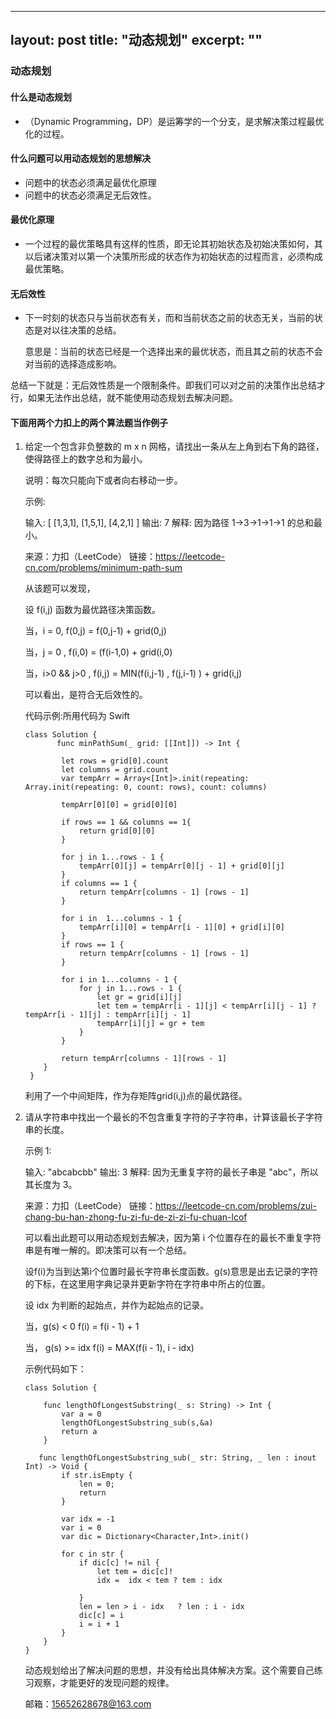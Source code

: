 
---
layout: post
title: "动态规划"
excerpt:  ""
---
### 动态规划
#### 什么是动态规划

+ （Dynamic Programming，DP）是运筹学的一个分支，是求解决策过程最优化的过程。

#### 什么问题可以用动态规划的思想解决

+ 问题中的状态必须满足最优化原理
+ 问题中的状态必须满足无后效性。

#### 最优化原理

+ 一个过程的最优策略具有这样的性质，即无论其初始状态及初始决策如何，其以后诸决策对以第一个决策所形成的状态作为初始状态的过程而言，必须构成最优策略。

#### 无后效性

+ 下一时刻的状态只与当前状态有关，而和当前状态之前的状态无关，当前的状态是对以往决策的总结。

  意思是：当前的状态已经是一个选择出来的最优状态，而且其之前的状态不会对当前的选择造成影响。

总结一下就是：无后效性质是一个限制条件。即我们可以对之前的决策作出总结才行，如果无法作出总结，就不能使用动态规划去解决问题。

#### 下面用两个力扣上的两个算法题当作例子

1. 给定一个包含非负整数的 m x n 网格，请找出一条从左上角到右下角的路径，使得路径上的数字总和为最小。

   说明：每次只能向下或者向右移动一步。

   示例:

   输入:
   [
     [1,3,1],
     [1,5,1],
     [4,2,1]
   ]
   输出: 7
   解释: 因为路径 1→3→1→1→1 的总和最小。

   来源：力扣（LeetCode）
   链接：https://leetcode-cn.com/problems/minimum-path-sum

   从该题可以发现，

   设 f(i,j) 函数为最优路径决策函数。

   当，i = 0,                 f(0,j) = f(0,j-1) +  grid(0,j)

   当，j = 0 ,                f(i,0) = (f(i-1,0) +  grid(i,0)

   当，i>0 && j>0 ,     f(i,j) = MIN(f(i,j-1) , f(j,i-1) ) + grid(i,j)

   可以看出，是符合无后效性的。

   代码示例:所用代码为 Swift

   ```
   class Solution {
          func minPathSum(_ grid: [[Int]]) -> Int {
          
           let rows = grid[0].count
           let columns = grid.count
           var tempArr = Array<[Int]>.init(repeating: Array.init(repeating: 0, count: rows), count: columns)
           
           tempArr[0][0] = grid[0][0]
           
           if rows == 1 && columns == 1{
               return grid[0][0]
           }
   
           for j in 1...rows - 1 {
               tempArr[0][j] = tempArr[0][j - 1] + grid[0][j]
           }
           if columns == 1 {
               return tempArr[columns - 1] [rows - 1]
           }
           
           for i in  1...columns - 1 {
               tempArr[i][0] = tempArr[i - 1][0] + grid[i][0]
           }
           if rows == 1 {
               return tempArr[columns - 1] [rows - 1]
           }
           
           for i in 1...columns - 1 {
               for j in 1...rows - 1 {
                   let gr = grid[i][j]
                   let tem = tempArr[i - 1][j] < tempArr[i][j - 1] ? tempArr[i - 1][j] : tempArr[i][j - 1]
                   tempArr[i][j] = gr + tem
               }
           }
           
           return tempArr[columns - 1][rows - 1]
       }
    }
   ```

   利用了一个中间矩阵，作为存矩阵grid(i,j)点的最优路径。

   

2. 请从字符串中找出一个最长的不包含重复字符的子字符串，计算该最长子字符串的长度。

   示例 1:

   输入: "abcabcbb"
   输出: 3 
   解释: 因为无重复字符的最长子串是 "abc"，所以其长度为 3。

   来源：力扣（LeetCode）
   链接：https://leetcode-cn.com/problems/zui-chang-bu-han-zhong-fu-zi-fu-de-zi-zi-fu-chuan-lcof

   

   可以看出此题可以用动态规划去解决，因为第 i 个位置存在的最长不重复字符串是有唯一解的。即决策可以有一个总结。

   设f(i)为当到达第i个位置时最长字符串长度函数。g(s)意思是出去记录的字符的下标，在这里用字典记录并更新字符在字符串中所占的位置。

    设 idx 为判断的起始点，并作为起始点的记录。

    当，g(s) < 0                    f(i) = f(i - 1) + 1 

    当， g(s)  >=  idx            f(i) = MAX(f(i - 1), i - idx)

   

   示例代码如下：

   ```
   class Solution {
   
       func lengthOfLongestSubstring(_ s: String) -> Int {
           var a = 0
           lengthOfLongestSubstring_sub(s,&a)
           return a
       }
      
      func lengthOfLongestSubstring_sub(_ str: String, _ len : inout Int) -> Void {
           if str.isEmpty {
               len = 0;
               return
           }
           
           var idx = -1
           var i = 0
           var dic = Dictionary<Character,Int>.init()
           
           for c in str {
               if dic[c] != nil {
                   let tem = dic[c]!
                   idx =  idx < tem ? tem : idx
                   
               }
               len = len > i - idx   ? len : i - idx
               dic[c] = i
               i = i + 1
           }
       }
   }
   
   ```

   动态规划给出了解决问题的思想，并没有给出具体解决方案。这个需要自己练习观察，才能更好的发现问题的规律。

    邮箱：15652628678@163.com

   

